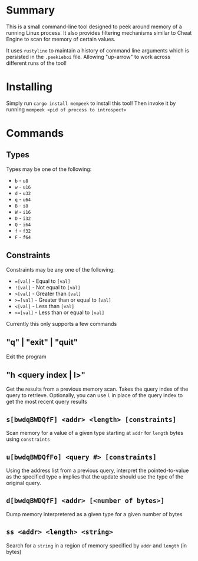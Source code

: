 # Summary

This is a small command-line tool designed to peek around memory of a running
Linux process. It also provides filtering mechanisms similar to Cheat Engine
to scan for memory of certain values.

It uses `rustyline` to maintain a history of command line arguments which is
persisted in the `.peekieboi` file. Allowing "up-arrow" to work across
different runs of the tool!

# Installing

Simply run `cargo install mempeek` to install this tool! Then invoke it by
running `mempeek <pid of process to introspect>`

# Commands

## Types

Types may be one of the following:

- `b` - `u8`
- `w` - `u16`
- `d` - `u32`
- `q` - `u64`
- `B` - `i8`
- `W` - `i16`
- `D` - `i32`
- `Q` - `i64`
- `f` - `f32`
- `F` - `f64`

## Constraints

Constraints may be any one of the following:

- `=[val]`  - Equal to `[val]`
- `![val]`  - Not equal to `[val]`
- `>[val]`  - Greater than `[val]`
- `>=[val]` - Greater than or equal to `[val]`
- `<[val]`  - Less than `[val]`
- `<=[val]` - Less than or equal to `[val]`

Currently this only supports a few commands

## "q" | "exit" | "quit"

Exit the program

## "h <query index | l>"

Get the results from a previous memory scan. Takes the query index of the query
to retrieve. Optionally, you can use `l` in place of the query index to get the
most recent query results

## `s[bwdqBWDQfF] <addr> <length> [constraints]`

Scan memory for a value of a given type starting at `addr` for `length` bytes
using `constraints`

## `u[bwdqBWDQfFo] <query #> [constraints]`

Using the address list from a previous query, interpret the pointed-to-value as
the specified type `o` implies that the update should use the type of the
original query.

## `d[bwdqBWDQfF] <addr> [<number of bytes>]`

Dump memory interpretered as a given type for a given number of bytes

## `ss <addr> <length> <string>`

Search for a `string` in a region of memory specified by `addr` and `length` (in bytes)

